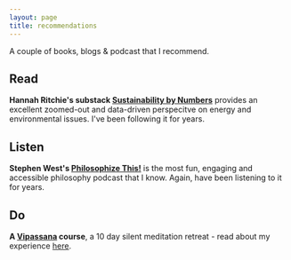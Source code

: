 ```yaml
---
layout: page
title: recommendations
---
```


A couple of books, blogs & podcast that I recommend.  


## Read

**Hannah Ritchie's substack [Sustainability by Numbers](https://www.sustainabilitybynumbers.com/)** provides an excellent zoomed-out and data-driven perspecitve on energy and environmental issues. I've been following it for years. 

## Listen 

**Stephen West's [Philosophize This!](https://www.philosophizethis.org/)** is the most fun, engaging and accessible philosophy podcast that I know. Again, have been listening to it for years. 

## Do 

**A [Vipassana](https://www.dhamma.org/en/index) course**, a 10 day silent meditation retreat - read about my experience [here](). 

